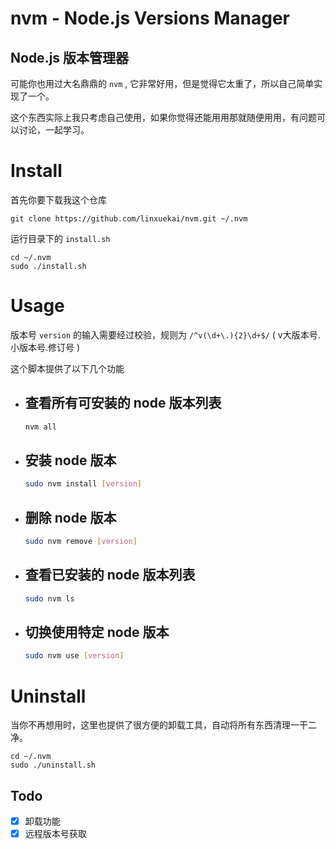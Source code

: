 # nvm - Node.js Versions Manager
## Node.js 版本管理器

可能你也用过大名鼎鼎的 `nvm` , 它非常好用，但是觉得它太重了，所以自己简单实现了一个。

这个东西实际上我只考虑自己使用，如果你觉得还能用用那就随便用用，有问题可以讨论，一起学习。


# Install

首先你要下载我这个仓库
```
git clone https://github.com/linxuekai/nvm.git ~/.nvm
```

运行目录下的 `install.sh`
```
cd ~/.nvm
sudo ./install.sh
```


# Usage

版本号 `version` 的输入需要经过校验，规则为 `/^v(\d+\.){2}\d+$/` ( v大版本号.小版本号.修订号 )

这个脚本提供了以下几个功能 

* ## 查看所有可安装的 node 版本列表
  ```sh
  nvm all
  ```

* ## 安装 node 版本
  ```sh
  sudo nvm install [version]
  ```

* ## 删除 node 版本
  ```sh
  sudo nvm remove [version]
  ```

* ## 查看已安装的 node 版本列表
  ```sh
  sudo nvm ls
  ```

* ## 切换使用特定 node 版本
  ```sh
  sudo nvm use [version]
  ```

# Uninstall

当你不再想用时，这里也提供了很方便的卸载工具，自动将所有东西清理一干二净。

```
cd ~/.nvm
sudo ./uninstall.sh
```



## Todo

* [x] 卸载功能
* [x] 远程版本号获取

<!--
rm /etc/profile.d/add_node_path.sh
rm /opt/node-versions/node* -r                                 
rm /tmp/node* -r                  
rm ~/.npmrc
-->
